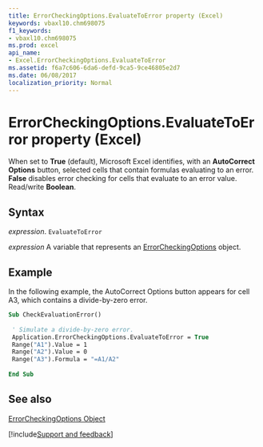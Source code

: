 ```yaml
---
title: ErrorCheckingOptions.EvaluateToError property (Excel)
keywords: vbaxl10.chm698075
f1_keywords:
- vbaxl10.chm698075
ms.prod: excel
api_name:
- Excel.ErrorCheckingOptions.EvaluateToError
ms.assetid: f6a7c606-6da6-defd-9ca5-9ce46805e2d7
ms.date: 06/08/2017
localization_priority: Normal
---
```



# ErrorCheckingOptions.EvaluateToError property (Excel)

When set to  **True** (default), Microsoft Excel identifies, with an **AutoCorrect Options** button, selected cells that contain formulas evaluating to an error. **False** disables error checking for cells that evaluate to an error value. Read/write **Boolean**.


## Syntax

_expression_. `EvaluateToError`

_expression_ A variable that represents an [ErrorCheckingOptions](Excel.ErrorCheckingOptions.md) object.


## Example

In the following example, the AutoCorrect Options button appears for cell A3, which contains a divide-by-zero error.


```vb
Sub CheckEvaluationError() 
 
 ' Simulate a divide-by-zero error. 
 Application.ErrorCheckingOptions.EvaluateToError = True 
 Range("A1").Value = 1 
 Range("A2").Value = 0 
 Range("A3").Formula = "=A1/A2" 
 
End Sub
```


## See also


[ErrorCheckingOptions Object](Excel.ErrorCheckingOptions.md)

[!include[Support and feedback](~/includes/feedback-boilerplate.md)]